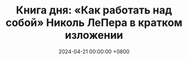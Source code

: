 ---
title: "Книга дня: «Как работать над собой» Николь ЛеПера в кратком изложении"
description: >-
  Обзор книги Как работать над собой: осознанность и исцеление с Николь ЛеПера. Читайте о саморазвитии!
date: 2024-04-21 00:00:00 +0800
categories: [Мышление, Конспекты-книг]
tags:
  [
    как-работать-над-собой,
    николь-лепера,
    саморазвитие,
    осознанность,
    психология,
    личностный-рост,
    эмоциональное-здоровье,
    границы,
    самосознание,
    мотивация,
    ментальное-здоровье,
    стойкость,
    исцеление,
    управление-стрессом,
    счастье
  ]
image:
alt: Обложка книги Как работать над собой Николь ЛеПера
fallback:
  -
  -
---